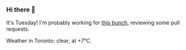 ### Hi there :wave:

It's Tuesday! I'm probably working for [this bunch](https://github.com/kohofinancial), reviewing some pull requests.

Weather in Toronto: clear, at +7°C.
